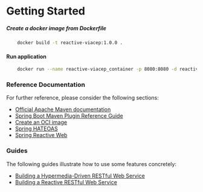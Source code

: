 # Getting Started

##### Create a docker image from Dockerfile

```bash
    docker build -t reactive-viacep:1.0.0 .
```
#### Run application

```bash
    docker run --name reactive-viacep_container -p 8080:8080 -d reactive-viacep:1.0.0
```


### Reference Documentation
For further reference, please consider the following sections:

* [Official Apache Maven documentation](https://maven.apache.org/guides/index.html)
* [Spring Boot Maven Plugin Reference Guide](https://docs.spring.io/spring-boot/docs/3.1.0/maven-plugin/reference/html/)
* [Create an OCI image](https://docs.spring.io/spring-boot/docs/3.1.0/maven-plugin/reference/html/#build-image)
* [Spring HATEOAS](https://docs.spring.io/spring-boot/docs/3.1.0/reference/htmlsingle/#web.spring-hateoas)
* [Spring Reactive Web](https://docs.spring.io/spring-boot/docs/3.1.0/reference/htmlsingle/#web.reactive)

### Guides
The following guides illustrate how to use some features concretely:

* [Building a Hypermedia-Driven RESTful Web Service](https://spring.io/guides/gs/rest-hateoas/)
* [Building a Reactive RESTful Web Service](https://spring.io/guides/gs/reactive-rest-service/)

